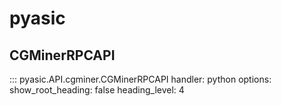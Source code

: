 # pyasic
## CGMinerRPCAPI
::: pyasic.API.cgminer.CGMinerRPCAPI
    handler: python
    options:
        show_root_heading: false
        heading_level: 4

